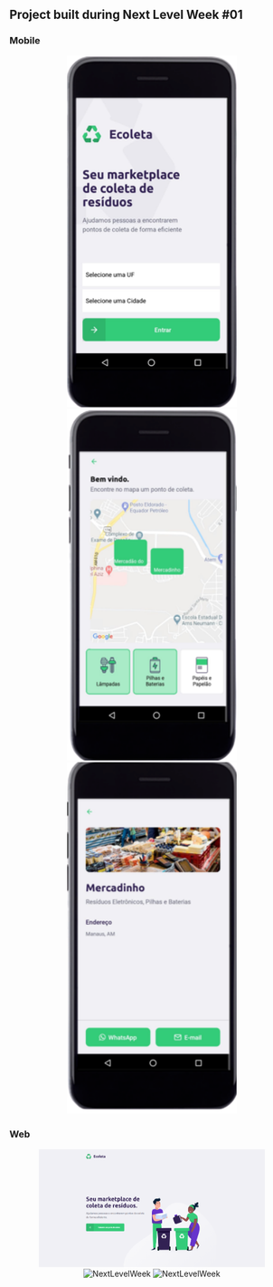 ## Project built during Next Level Week #01

### Mobile

<p align="center">
  <img alt="NextLevelWeek" title="#NextLevelWeek" src="./assets/mobile-home.png" width="300px">

  <img alt="NextLevelWeek" title="#NextLevelWeek" src="./assets/mobile-points.png" width="300px">

  <img alt="NextLevelWeek" title="#NextLevelWeek" src="./assets/mobile-detail.png" width="300px">
</p>

### Web

<p align="center">
  <img alt="NextLevelWeek" title="#NextLevelWeek" src="./assets/web-home.png" width="400px">

  <img alt="NextLevelWeek" title="#NextLevelWeek" src="./assets/create-point-1.svg" width="400px">

  <img alt="NextLevelWeek" title="#NextLevelWeek" src="./assets/create-point-2.svg" width="400px">
</p>